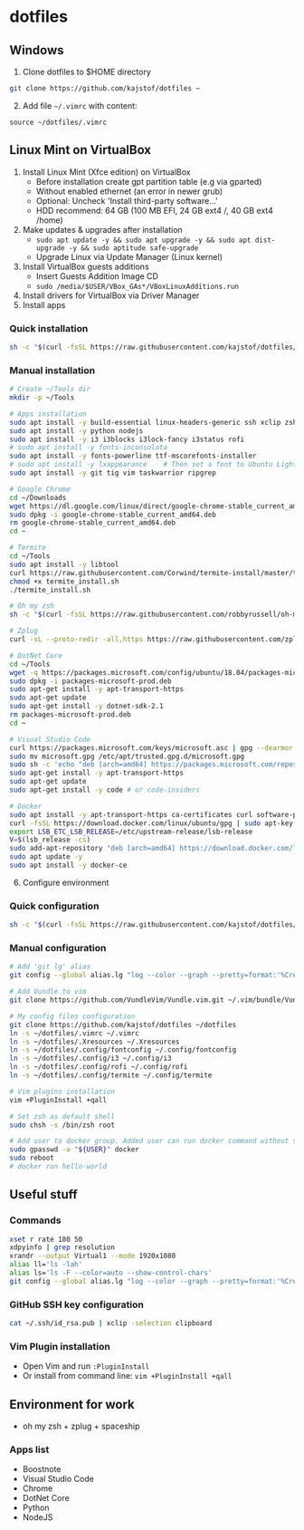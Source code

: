 # dotfiles

## Windows

1. Clone dotfiles to $HOME directory

```sh
git clone https://github.com/kajstof/dotfiles ~
```

2. Add file `~/.vimrc` with content:

```vim
source ~/dotfiles/.vimrc
```

## Linux Mint on VirtualBox

1. Install Linux Mint (Xfce edition) on VirtualBox
    - Before installation create gpt partition table (e.g via gparted)
    - Without enabled ethernet (an error in newer grub)
    - Optional: Uncheck 'Install third-party software...'
    - HDD recommend: 64 GB (100 MB EFI, 24 GB ext4 /, 40 GB ext4 /home)
2. Make updates & upgrades after installation
    - `sudo apt update -y && sudo apt upgrade -y && sudo apt dist-upgrade -y && sudo aptitude safe-upgrade`
    - Upgrade Linux via Update Manager (Linux kernel)
3. Install VirtualBox guests additions
    - Insert Guests Addition Image CD
    - `sudo /media/$USER/VBox_GAs*/VBoxLinuxAdditions.run`
4. Install drivers for VirtualBox via Driver Manager
5. Install apps

### Quick installation

```sh
sh -c "$(curl -fsSL https://raw.githubusercontent.com/kajstof/dotfiles/master/install.sh)"
```

### Manual installation

```sh
# Create ~/Tools dir
mkdir -p ~/Tools

# Apps installation
sudo apt install -y build-essential linux-headers-generic ssh xclip zsh
sudo apt install -y python nodejs
sudo apt install -y i3 i3blocks i3lock-fancy i3status rofi
# sudo apt install -y fonts-inconsolata
sudo apt install -y fonts-powerline ttf-mscorefonts-installer
# sudo apt install -y lxappearance    # Then set a font to Ubuntu Light 8
sudo apt install -y git tig vim taskwarrior ripgrep

# Google Chrome
cd ~/Downloads
wget https://dl.google.com/linux/direct/google-chrome-stable_current_amd64.deb
sudo dpkg -i google-chrome-stable_current_amd64.deb
rm google-chrome-stable_current_amd64.deb
cd ~

# Termite
cd ~/Tools
sudo apt install -y libtool
curl https://raw.githubusercontent.com/Corwind/termite-install/master/termite-install.sh > termite_install.sh
chmod +x termite_install.sh
./termite_install.sh

# Oh my zsh
sh -c "$(curl -fsSL https://raw.githubusercontent.com/robbyrussell/oh-my-zsh/master/tools/install.sh)"

# Zplug
curl -sL --proto-redir -all,https https://raw.githubusercontent.com/zplug/installer/master/installer.zsh | zsh

# DotNet Core
cd ~/Tools
wget -q https://packages.microsoft.com/config/ubuntu/18.04/packages-microsoft-prod.deb
sudo dpkg -i packages-microsoft-prod.deb
sudo apt-get install -y apt-transport-https
sudo apt-get update
sudo apt-get install -y dotnet-sdk-2.1
rm packages-microsoft-prod.deb
cd ~

# Visual Studio Code
curl https://packages.microsoft.com/keys/microsoft.asc | gpg --dearmor > microsoft.gpg
sudo mv microsoft.gpg /etc/apt/trusted.gpg.d/microsoft.gpg
sudo sh -c 'echo "deb [arch=amd64] https://packages.microsoft.com/repos/vscode stable main" > /etc/apt/sources.list.d/vscode.list'
sudo apt-get install -y apt-transport-https
sudo apt-get update
sudo apt-get install -y code # or code-insiders

# Docker
sudo apt install -y apt-transport-https ca-certificates curl software-properties-common
curl -fsSL https://download.docker.com/linux/ubuntu/gpg | sudo apt-key add -
export LSB_ETC_LSB_RELEASE=/etc/upstream-release/lsb-release
V=$(lsb_release -cs)
sudo add-apt-repository "deb [arch=amd64] https://download.docker.com/linux/ubuntu ${V} stable"
sudo apt update -y
sudo apt install -y docker-ce
```

6. Configure environment

### Quick configuration

```sh
sh -c "$(curl -fsSL https://raw.githubusercontent.com/kajstof/dotfiles/master/configure.sh)"
```

### Manual configuration

```sh
# Add 'git lg' alias
git config --global alias.lg "log --color --graph --pretty=format:'%Cred%h%Creset -%C(yellow)%d%Creset %s %Cgreen(%cr) %C(bold blue)<%an>%Creset' --abbrev-commit"

# Add Vundle to vim
git clone https://github.com/VundleVim/Vundle.vim.git ~/.vim/bundle/Vundle.vim

# My config files configuration
git clone https://github.com/kajstof/dotfiles ~/dotfiles
ln -s ~/dotfiles/.vimrc ~/.vimrc
ln -s ~/dotfiles/.Xresources ~/.Xresources
ln -s ~/dotfiles/.config/fontconfig ~/.config/fontconfig
ln -s ~/dotfiles/.config/i3 ~/.config/i3
ln -s ~/dotfiles/.config/rofi ~/.config/rofi
ln -s ~/dotfiles/.config/termite ~/.config/termite

# Vim plugins installation
vim +PluginInstall +qall

# Set zsh as default shell
sudo chsh -s /bin/zsh root

# Add user to docker group. Added user can run docker command without sudo command
sudo gpasswd -a "${USER}" docker
sudo reboot
# docker run hello-world
```

## Useful stuff

### Commands

```sh
xset r rate 180 50
xdpyinfo | grep resolution
xrandr --output Virtual1 --mode 1920x1080
alias ll='ls -lah'
alias ls='ls -F --color=auto --show-control-chars'
git config --global alias.lg "log --color --graph --pretty=format:'%Cred%h%Creset -%C(yellow)%d%Creset %s %Cgreen(%cr) %C(bold blue)<%an>%Creset' --abbrev-commit"
```

### GitHub SSH key configuration

```sh
cat ~/.ssh/id_rsa.pub | xclip -selection clipboard
```

### Vim Plugin installation

- Open Vim and run `:PluginInstall`
- Or install from command line: `vim +PluginInstall +qall`

## Environment for work

- oh my zsh + zplug + spaceship

### Apps list

- Boostnote
- Visual Studio Code
- Chrome
- DotNet Core
- Python
- NodeJS

